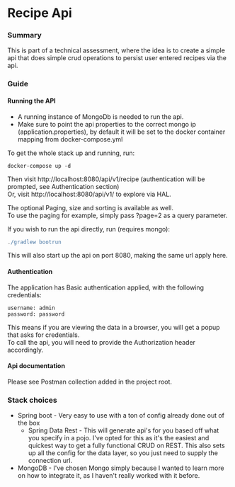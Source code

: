 # Recipe Api

### Summary

This is part of a technical assessment, where the idea is to create a simple api that
does simple crud operations to persist user entered recipes via the api.

### Guide

#### Running the API

* A running instance of MongoDb is needed to run the api.
* Make sure to point the api properties to the correct mongo ip (application.properties), by default it will be set to 
the docker container mapping from docker-compose.yml

To get the whole stack up and running, run:
```
docker-compose up -d
```

Then visit http://localhost:8080/api/v1/recipe (authentication will be prompted, see Authentication section) </br>
Or, visit http://localhost:8080/api/v1/ to explore via HAL.

The optional Paging, size and sorting is available as well. </br>
To use the paging for example, simply pass ?page=2 as a query parameter.

If you wish to run the api directly, run (requires mongo):
```gradle
./gradlew bootrun
```

This will also start up the api on port 8080, making the same url apply here.

#### Authentication
The application has Basic authentication applied, with the following credentials:
```
username: admin
password: password
```
This means if you are viewing the data in a browser, you will get a popup that asks for credentials. </br>
To call the api, you will need to provide the Authorization header accordingly.

#### Api documentation
Please see Postman collection added in the project root.

### Stack choices
* Spring boot - Very easy to use with a ton of config already done out of the box
  * Spring Data Rest - This will generate api's for you based off what you specify in a pojo. I've opted for this as it's
  the easiest and quickest way to get a fully functional CRUD on REST. This also sets up all the config for the 
  data layer, so you just need to supply the connection url.
* MongoDB - I've chosen Mongo simply because I wanted to learn more on how to integrate it, as I haven't really 
worked with it before.